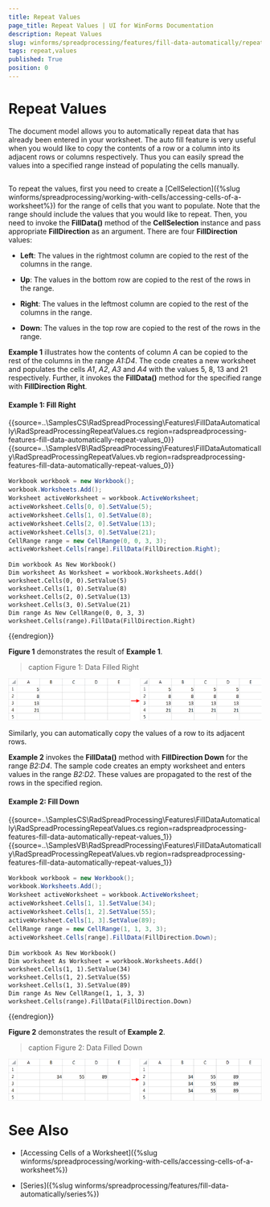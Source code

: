 ```yaml
---
title: Repeat Values
page_title: Repeat Values | UI for WinForms Documentation
description: Repeat Values
slug: winforms/spreadprocessing/features/fill-data-automatically/repeat-values
tags: repeat,values
published: True
position: 0
---
```


# Repeat Values

The document model allows you to automatically repeat data that has already been entered in your worksheet. The auto fill feature is very useful when you would like to copy the contents of a row or a column into its adjacent rows or columns respectively. Thus you can easily spread the values into a specified range instead of populating the cells manually.

## 

To repeat the values, first you need to create a [CellSelection]({%slug winforms/spreadprocessing/working-with-cells/accessing-cells-of-a-worksheet%}) for the range of cells that you want to populate. Note that the range should include the values that you would like to repeat. Then, you need to invoke the __FillData()__ method of the __CellSelection__ instance and pass appropriate __FillDirection__ as an argument. There are four __FillDirection__ values:
        

* __Left__: The values in the rightmost column are copied to the rest of the columns in the range.
            

* __Up__: The values in the bottom row are copied to the rest of the rows in the range.
            

* __Right__: The values in the leftmost column are copied to the rest of the columns in the range.
            

* __Down__: The values in the top row are copied to the rest of the rows in the range.
            

__Example 1__ illustrates how the contents of column *A* can be copied to the rest of the columns in the range *A1:D4*. The code creates a new worksheet and populates the cells *A1*, *A2*, *A3* and *A4* with the values 5, 8, 13 and 21 respectively. Further, it invokes the __FillData()__ method for the specified range with __FillDirection Right__.
        
#### Example 1: Fill Right

{{source=..\SamplesCS\RadSpreadProcessing\Features\FillDataAutomatically\RadSpreadProcessingRepeatValues.cs region=radspreadprocessing-features-fill-data-automatically-repeat-values_0}} 
{{source=..\SamplesVB\RadSpreadProcessing\Features\FillDataAutomatically\RadSpreadProcessingRepeatValues.vb region=radspreadprocessing-features-fill-data-automatically-repeat-values_0}} 

````C#
Workbook workbook = new Workbook();
workbook.Worksheets.Add();
Worksheet activeWorksheet = workbook.ActiveWorksheet;
activeWorksheet.Cells[0, 0].SetValue(5);
activeWorksheet.Cells[1, 0].SetValue(8);
activeWorksheet.Cells[2, 0].SetValue(13);
activeWorksheet.Cells[3, 0].SetValue(21);
CellRange range = new CellRange(0, 0, 3, 3);
activeWorksheet.Cells[range].FillData(FillDirection.Right);

````
````VB.NET
Dim workbook As New Workbook()
Dim worksheet As Worksheet = workbook.Worksheets.Add()
worksheet.Cells(0, 0).SetValue(5)
worksheet.Cells(1, 0).SetValue(8)
worksheet.Cells(2, 0).SetValue(13)
worksheet.Cells(3, 0).SetValue(21)
Dim range As New CellRange(0, 0, 3, 3)
worksheet.Cells(range).FillData(FillDirection.Right)

````

{{endregion}} 

__Figure 1__ demonstrates the result of __Example 1__.
        
>caption Figure 1: Data Filled Right

![spreadprocessing-features-fill-data-automatically-repeat-values 001](images/spreadprocessing-features-fill-data-automatically-repeat-values001.png)

Similarly, you can automatically copy the values of a row to its adjacent rows.
        

__Example 2__ invokes the __FillData()__ method with __FillDirection Down__ for the range *B2:D4*. The sample code creates an empty worksheet and enters values in the range *B2:D2*. These values are propagated to the rest of the rows in the specified region.

#### Example 2: Fill Down

{{source=..\SamplesCS\RadSpreadProcessing\Features\FillDataAutomatically\RadSpreadProcessingRepeatValues.cs region=radspreadprocessing-features-fill-data-automatically-repeat-values_1}} 
{{source=..\SamplesVB\RadSpreadProcessing\Features\FillDataAutomatically\RadSpreadProcessingRepeatValues.vb region=radspreadprocessing-features-fill-data-automatically-repeat-values_1}} 

````C#
Workbook workbook = new Workbook();
workbook.Worksheets.Add();
Worksheet activeWorksheet = workbook.ActiveWorksheet;
activeWorksheet.Cells[1, 1].SetValue(34);
activeWorksheet.Cells[1, 2].SetValue(55);
activeWorksheet.Cells[1, 3].SetValue(89);
CellRange range = new CellRange(1, 1, 3, 3);
activeWorksheet.Cells[range].FillData(FillDirection.Down);

````
````VB.NET
Dim workbook As New Workbook()
Dim worksheet As Worksheet = workbook.Worksheets.Add()
worksheet.Cells(1, 1).SetValue(34)
worksheet.Cells(1, 2).SetValue(55)
worksheet.Cells(1, 3).SetValue(89)
Dim range As New CellRange(1, 1, 3, 3)
worksheet.Cells(range).FillData(FillDirection.Down)

````

{{endregion}} 

__Figure 2__ demonstrates the result of __Example 2__.
        
>caption Figure 2: Data Filled Down

![spreadprocessing-features-fill-data-automatically-repeat-values 002](images/spreadprocessing-features-fill-data-automatically-repeat-values002.png)

# See Also

 * [Accessing Cells of a Worksheet]({%slug winforms/spreadprocessing/working-with-cells/accessing-cells-of-a-worksheet%})

 * [Series]({%slug winforms/spreadprocessing/features/fill-data-automatically/series%})
